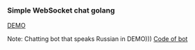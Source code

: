 ### Simple WebSocket chat golang

[DEMO](https://delgus-go-chat.herokuapp.com)  

Note: Chatting bot that speaks Russian in DEMO))) [Code of bot](https://github.com/Delgus/ai)   

